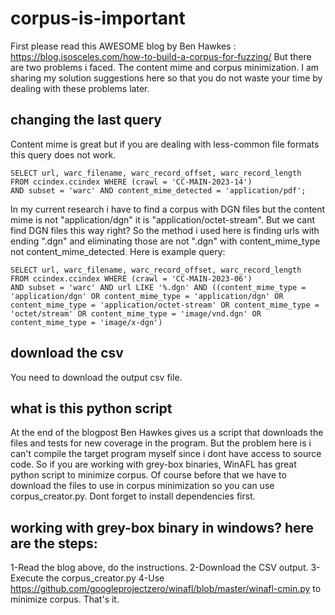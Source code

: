 # corpus-is-important

First please read this AWESOME blog by Ben Hawkes : https://blog.isosceles.com/how-to-build-a-corpus-for-fuzzing/
But there are two problems i faced. The content mime and corpus minimization. I am sharing my solution suggestions here so that you do not waste your time by dealing with these problems later.

## changing the last query

Content mime is great but if you are dealing with less-common file formats this query does not work.

```
SELECT url, warc_filename, warc_record_offset, warc_record_length
FROM ccindex.ccindex WHERE (crawl = 'CC-MAIN-2023-14') 
AND subset = 'warc' AND content_mime_detected = 'application/pdf';
```

In my current research i have to find a corpus with DGN files but the content mime is not "application/dgn" it is "application/octet-stream".
But we cant find DGN files this way right?
So the method i used here is finding urls with ending ".dgn" and eliminating those are not ".dgn" with content_mime_type not content_mime_detected. Here is example query:

```
SELECT url, warc_filename, warc_record_offset, warc_record_length
FROM ccindex.ccindex WHERE (crawl = 'CC-MAIN-2023-06')
AND subset = 'warc' AND url LIKE '%.dgn' AND ((content_mime_type = 'application/dgn' OR content_mime_type = 'application/dgn' OR content_mime_type = 'application/octet-stream' OR content_mime_type = 'octet/stream' OR content_mime_type = 'image/vnd.dgn' OR content_mime_type = 'image/x-dgn')
```

## download the csv

You need to download the output csv file.

## what is this python script

At the end of the blogpost Ben Hawkes gives us a script that downloads the files and tests for new coverage in the program.
But the problem here is i can't compile the target program myself since i dont have access to source code.
So if you are working with grey-box binaries, WinAFL has great python script to minimize corpus.
Of course before that we have to download the files to use in corpus minimization so you can use corpus_creator.py.
Dont forget to install dependencies first.

## working with grey-box binary in windows? here are the steps:
1-Read the blog above, do the instructions.
2-Download the CSV output.
3-Execute the corpus_creator.py
4-Use https://github.com/googleprojectzero/winafl/blob/master/winafl-cmin.py to minimize corpus. That's it.
